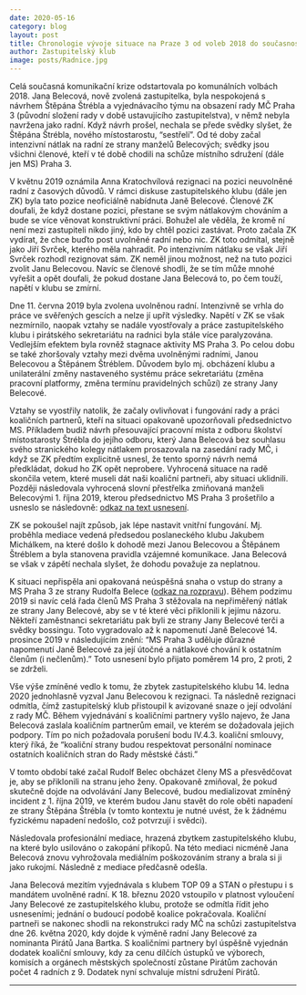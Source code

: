 ```yaml
---
date: 2020-05-16
category: blog
layout: post
title: Chronologie vývoje situace na Praze 3 od voleb 2018 do současnosti
author: Zastupitelský klub
image: posts/Radnice.jpg
---
```


Celá současná komunikační krize odstartovala po komunálních volbách 2018. Jana Belecová, nově zvolená zastupitelka, byla nespokojená s návrhem Štěpána Štrébla a vyjednávacího týmu na obsazení rady MČ Praha 3 (původní složení rady v době ustavujícího zastupitelstva), v němž nebyla navržena jako radní. Když návrh prošel, nechala se přede svědky slyšet, že Štěpána Štrébla, nového místostarostu, “sestřelí”. Od té doby začal intenzivní nátlak na radní ze strany manželů Belecových; svědky jsou všichni členové, kteří v té době chodili na schůze místního sdružení (dále jen MS) Praha 3.

V květnu 2019 oznámila Anna Kratochvílová rezignaci na pozici neuvolněné radní z časových důvodů. V rámci diskuse zastupitelského klubu (dále jen ZK) byla tato pozice neoficiálně nabídnuta Janě Belecové. Členové ZK doufali, že když dostane pozici, přestane se svým nátlakovým chováním a bude se více věnovat konstruktivní práci. Bohužel ale věděla, že kromě ní není mezi zastupiteli nikdo jiný, kdo by chtěl pozici zastávat. Proto začala ZK vydírat, že chce buďto post uvolněné radní nebo nic. ZK toto odmítal, stejně jako Jiří Svrček, kterého měla nahradit. Po intenzivním nátlaku se však Jiří Svrček rozhodl rezignovat sám. ZK neměl jinou možnost, než na tuto pozici zvolit Janu Belecovou. Navíc se členové shodli, že se tím může mnohé vyřešit a opět doufali, že pokud dostane Jana Belecová to, po čem touží, napětí v klubu se zmírní.

Dne 11. června 2019 byla zvolena uvolněnou radní. Intenzivně se vrhla do práce ve svěřených gescích a nelze jí upřít výsledky. Napětí v ZK se však nezmírnilo, naopak vztahy se nadále vyostřovaly a práce zastupitelského klubu i pirátského sekretariátu na radnici byla stále více paralyzována. Vedlejším efektem byla rovněž stagnace aktivity MS Praha 3. Po celou dobu se také zhoršovaly vztahy mezi dvěma uvolněnými radními, Janou Belecovou a Štěpánem Štréblem. Důvodem bylo mj. obcházení klubu a unilaterální změny nastaveného systému práce sekretariátu (změna pracovní platformy, změna termínu pravidelných schůzí) ze strany Jany Belecové.

Vztahy se vyostřily natolik, že začaly ovlivňovat i fungování rady a práci koaličních partnerů, kteří na situaci opakovaně upozorňovali předsednictvo MS. Příkladem budiž návrh přesouvající pracovní místa z odboru školství místostarosty Štrébla do jejího odboru, který Jana Belecová bez souhlasu svého stranického kolegy nátlakem prosazovala na zasedání rady MČ, i když se ZK předtím explicitně usnesl, že tento sporný návrh nemá předkládat, dokud ho ZK opět neprobere. Vyhrocená situace na radě skončila vetem, které museli dát naši koaliční partneři, aby situaci uklidnili. Později následovala vyhrocená slovní přestřelka zmiňovaná manželi Belecovými 1. října 2019, kterou předsednictvo MS Praha 3 prošetřilo a usneslo se následovně: [odkaz na text usnesení](https://forum.pirati.cz/viewtopic.php?f=983&t=48763).

ZK se pokoušel najít způsob, jak lépe nastavit vnitřní fungování. Mj. proběhla mediace vedená předsedou poslaneckého klubu Jakubem Michálkem, na které došlo k dohodě mezi Janou Belecovou a Štěpánem Štréblem a byla stanovena pravidla vzájemné komunikace. Jana Belecová se však v zápětí nechala slyšet, že dohodu považuje za neplatnou.

K situaci nepřispěla ani opakovaná neúspěšná snaha o vstup do strany a MS Praha 3 ze strany Rudolfa Belece ([odkaz na rozpravu](https://forum.pirati.cz/viewtopic.php?f=982&t=49903)). Během podzimu 2019 si navíc celá řada členů MS Praha 3 stěžovala na nepřiměřený nátlak ze strany Jany Belecové, aby se v té které věci přiklonili k jejímu názoru. Někteří zaměstnanci sekretariátu pak byli ze strany Jany Belecové terči a svědky bossingu. Toto vygradovalo až k napomenutí Janě Belecové 14. prosince 2019 v následujícím znění: “MS Praha 3 uděluje důrazné napomenutí Janě Belecové za její útočné a nátlakové chování k ostatním členům (i nečlenům).” Toto usnesení bylo přijato poměrem 14 pro, 2 proti, 2 se zdrželi.

Vše výše zmíněné vedlo k tomu, že zbytek zastupitelského klubu 14. ledna 2020 jednohlasně vyzval Janu Belecovou k rezignaci. Ta následně rezignaci odmítla, čímž zastupitelský klub přistoupil k avizované snaze o její odvolání z rady MČ. Během vyjednávání s koaličními partnery vyšlo najevo, že Jana Belecová zaslala koaličním partnerům email, ve kterém se dožadovala jejich podpory. Tím po nich požadovala porušení bodu IV.4.3. koaliční smlouvy, který říká, že “koaliční strany budou respektovat personální nominace ostatních koaličních stran do Rady městské části.”

V tomto období také začal Rudolf Belec obcházet členy MS a přesvědčovat je, aby se přiklonili na stranu jeho ženy. Opakovaně zmiňoval, že pokud skutečně dojde na odvolávání Jany Belecové, budou medializovat zmíněný incident z 1. října 2019, ve kterém budou Janu stavět do role oběti napadení ze strany Štěpána Štrébla (v tomto kontextu je nutné uvést, že k žádnému fyzickému napadení nedošlo, což potvrzují i svědci).

Následovala profesionální mediace, hrazená zbytkem zastupitelského klubu, na které bylo usilováno o zakopání příkopů. Na této mediaci nicméně Jana Belecová znovu vyhrožovala mediálním poškozováním strany a brala si ji jako rukojmí. Následně z mediace předčasně odešla.

Jana Belecová mezitím vyjednávala s klubem TOP 09 a STAN o přestupu i s mandátem uvolněné radní. K 18. březnu 2020 vstoupilo v platnost vyloučení Jany Belecové ze zastupitelského klubu, protože se odmítla řídit jeho usneseními; jednání o budoucí podobě koalice pokračovala. Koaliční partneři se nakonec shodli na rekonstrukci rady MČ na schůzi zastupitelstva dne 26. května 2020, kdy dojde k výměně radní Jany Belecové za nominanta Pirátů Jana Bartka. S koaličními partnery byl úspěšně vyjednán dodatek koaliční smlouvy, kdy za cenu dílčích ústupků ve výborech, komisích a orgánech městských společností zůstane Pirátům zachován počet 4 radních z 9. Dodatek nyní schvaluje místní sdružení Pirátů.


- - -
